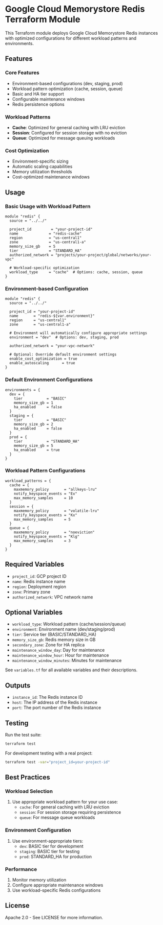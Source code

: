 # Google Cloud Memorystore Redis Terraform Module

This Terraform module deploys Google Cloud Memorystore Redis instances with optimized configurations for different workload patterns and environments.

## Features

### Core Features
- Environment-based configurations (dev, staging, prod)
- Workload pattern optimization (cache, session, queue)
- Basic and HA tier support
- Configurable maintenance windows
- Redis persistence options

### Workload Patterns
- **Cache**: Optimized for general caching with LRU eviction
- **Session**: Configured for session storage with no eviction
- **Queue**: Optimized for message queuing workloads

### Cost Optimization
- Environment-specific sizing
- Automatic scaling capabilities
- Memory utilization thresholds
- Cost-optimized maintenance windows

## Usage

### Basic Usage with Workload Pattern
```hcl
module "redis" {
  source = "../../"

  project_id         = "your-project-id"
  name              = "redis-cache"
  region            = "us-central1"
  zone              = "us-central1-a"
  memory_size_gb    = 5
  tier              = "STANDARD_HA"
  authorized_network = "projects/your-project/global/networks/your-vpc"
  
  # Workload-specific optimization
  workload_type     = "cache"  # Options: cache, session, queue
}
```

### Environment-based Configuration
```hcl
module "redis" {
  source = "../../"

  project_id = "your-project-id"
  name       = "redis-${var.environment}"
  region     = "us-central1"
  zone       = "us-central1-a"

  # Environment will automatically configure appropriate settings
  environment = "dev"  # Options: dev, staging, prod

  authorized_network = "your-vpc-network"

  # Optional: Override default environment settings
  enable_cost_optimization = true
  enable_autoscaling      = true
}
```

### Default Environment Configurations
```hcl
environments = {
  dev = {
    tier           = "BASIC"
    memory_size_gb = 1
    ha_enabled     = false
  }
  staging = {
    tier           = "BASIC"
    memory_size_gb = 2
    ha_enabled     = false
  }
  prod = {
    tier           = "STANDARD_HA"
    memory_size_gb = 5
    ha_enabled     = true
  }
}
```

### Workload Pattern Configurations
```hcl
workload_patterns = {
  cache = {
    maxmemory_policy       = "allkeys-lru"
    notify_keyspace_events = "Ex"
    max_memory_samples     = 10
  }
  session = {
    maxmemory_policy       = "volatile-lru"
    notify_keyspace_events = "Kx"
    max_memory_samples     = 5
  }
  queue = {
    maxmemory_policy       = "noeviction"
    notify_keyspace_events = "Klg"
    max_memory_samples     = 3
  }
}
```

## Required Variables
- `project_id`: GCP project ID
- `name`: Redis instance name
- `region`: Deployment region
- `zone`: Primary zone
- `authorized_network`: VPC network name

## Optional Variables
- `workload_type`: Workload pattern (cache/session/queue)
- `environment`: Environment name (dev/staging/prod)
- `tier`: Service tier (BASIC/STANDARD_HA)
- `memory_size_gb`: Redis memory size in GB
- `secondary_zone`: Zone for HA replica
- `maintenance_window_day`: Day for maintenance
- `maintenance_window_hour`: Hour for maintenance
- `maintenance_window_minutes`: Minutes for maintenance

See `variables.tf` for all available variables and their descriptions.

## Outputs
- `instance_id`: The Redis instance ID
- `host`: The IP address of the Redis instance
- `port`: The port number of the Redis instance

## Testing

Run the test suite:
```bash
terraform test
```

For development testing with a real project:
```bash
terraform test -var="project_id=your-project-id"
```

## Best Practices

### Workload Selection
1. Use appropriate workload pattern for your use case:
   - `cache`: For general caching with LRU eviction
   - `session`: For session storage requiring persistence
   - `queue`: For message queue workloads

### Environment Configuration
1. Use environment-appropriate tiers:
   - `dev`: BASIC tier for development
   - `staging`: BASIC tier for testing
   - `prod`: STANDARD_HA for production

### Performance
1. Monitor memory utilization
2. Configure appropriate maintenance windows
3. Use workload-specific Redis configurations

## License

Apache 2.0 - See LICENSE for more information.